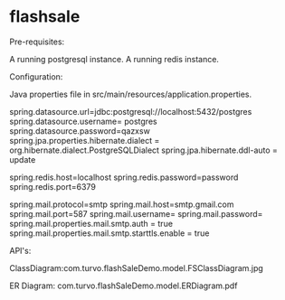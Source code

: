 # flashsale

Pre-requisites:

A running postgresql instance.
A running redis instance.

Configuration:

Java properties file in src/main/resources/application.properties.

spring.datasource.url=jdbc:postgresql://localhost:5432/postgres
spring.datasource.username= postgres
spring.datasource.password=qazxsw
spring.jpa.properties.hibernate.dialect = org.hibernate.dialect.PostgreSQLDialect
spring.jpa.hibernate.ddl-auto = update

spring.redis.host=localhost
spring.redis.password=password
spring.redis.port=6379

spring.mail.protocol=smtp
spring.mail.host=smtp.gmail.com
spring.mail.port=587
spring.mail.username=
spring.mail.password=
spring.mail.properties.mail.smtp.auth = true
spring.mail.properties.mail.smtp.starttls.enable = true

API's:




ClassDiagram:com.turvo.flashSaleDemo.model.FSClassDiagram.jpg

ER Diagram: com.turvo.flashSaleDemo.model.ERDiagram.pdf


